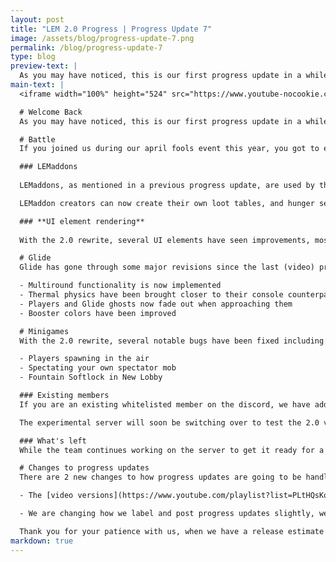 ```yaml
---
layout: post
title: "LEM 2.0 Progress | Progress Update 7"
image: /assets/blog/progress-update-7.png
permalink: /blog/progress-update-7
type: blog
preview-text: | 
  As you may have noticed, this is our first progress update in a while. There has been substantial progress on the 2.0 version of the server, and we are now beginning to test it. The code is still in an alpha state, and we do not have a set timeframe for public release.
main-text: | 
  <iframe width="100%" height="524" src="https://www.youtube-nocookie.com/embed/vBYNhxZVC-c?si=GkDymhFgsbPy6cRS" title="YouTube video player" frameborder="0" allow="accelerometer; autoplay; clipboard-write; encrypted-media; gyroscope; picture-in-picture; web-share" referrerpolicy="strict-origin-when-cross-origin" allowfullscreen></iframe>

  # Welcome Back
  As you may have noticed, this is our first progress update in a while. There has been substantial progress on the 2.0 version of the server, and we are now beginning to test it. The code is still in an alpha state, and we do **not have a set timeframe for public release.**

  # Battle
  If you joined us during our april fools event this year, you got to experience an early version of the 2.0 rewrite, as part of the rewrite a lot of things have been changed, bringing massive improvements to server performance, and introducing new capabilities.

  ### LEMaddons
  
  LEMaddons, as mentioned in a previous progress update, are used by the server to load maps, the format for LEMaddons has been expanded to include loot-tables, and hunger settings.

  LEMaddon creators can now create their own loot tables, and hunger settings, in additon to maps.

  ### **UI element rendering**
  
  With the 2.0 rewrite, several UI elements have seen improvements, most notably the armor bar is now greatly improved for vanilla players.

  # Glide
  Glide has gone through some major revisions since the last (video) progress update.

  - Multiround functionality is now implemented
  - Thermal physics have been brought closer to their console counterparts
  - Players and Glide ghosts now fade out when approaching them
  - Booster colors have been improved

  # Minigames
  With the 2.0 rewrite, several notable bugs have been fixed including:

  - Players spawning in the air
  - Spectating your own spectator mob
  - Fountain Softlock in New Lobby

  ### Existing members
  If you are an existing whitelisted member on the discord, we have added a new 'player-invites' section where you can request for your friends or alt accounts to be added to the server whitelist using the /invite command.

  The experimental server will soon be switching over to test the 2.0 version of the server, please continue to report bugs or other issues encoutereed to the bugs and issues channel, making sure to add the 'Experimental Server' tag when posting.

  ### What's left
  While the team continues working on the server to get it ready for a full public launch, you can join the server during our weekend [livestreams](https://www.youtube.com/@LegacyMinigames/streams), which are usually scheduled for sundays.

  # Changes to progress updates
  There are 2 new changes to how progress updates are going to be handled:

  - The [video versions](https://www.youtube.com/playlist?list=PLtHQsKobsxzbW6f5uStXNY2PIz03cRtDo) of the progress updates are now being synced up with the blogpost versions, the blog versions will contain the same information as the video version, sometimes going into more detail in some sections or bonus sections (like this one)

  - We are changing how we label and post progress updates slightly, we are no longer tying it to months and instead numbering them sequentially. This one is number 7, to match the video version of this progress update.

  Thank you for your patience with us, when we have a release estimate ready, we will let you know.
markdown: true
---
```


